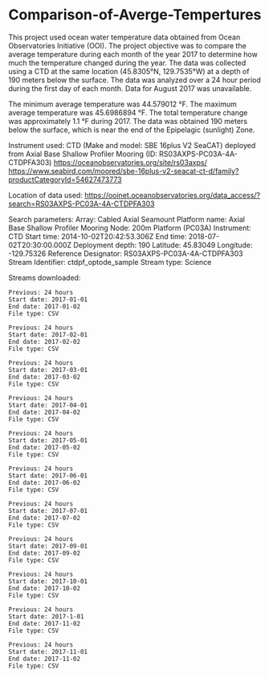 # Comparison-of-Averge-Tempertures

This project used ocean water temperature data obtained from Ocean Observatories Initiative (OOI). The project objective was to compare the average temperature during each month of the year 2017 to determine how much the temperature changed during the year. The data was collected using a CTD at the same location (45.8305°N, 129.7535°W) at a depth of 190 meters below the surface. The data was analyzed over a 24 hour period during the first day of each month. Data for August 2017 was unavailable. 

The minimum average temperature was 44.579012 °F. The maximum average temperature was 45.6986894 °F. The total temperature change was approximately 1.1 °F during 2017. The data was obtained 190 meters below the surface, which is near the end of the Epipelagic (sunlight) Zone.  

Instrument used: CTD (Make and model: SBE 16plus V2 SeaCAT) deployed from Axial Base Shallow Profiler Mooring (ID: RS03AXPS-PC03A-4A-CTDPFA303)
https://oceanobservatories.org/site/rs03axps/
https://www.seabird.com/moored/sbe-16plus-v2-seacat-ct-d/family?productCategoryId=54627473773

Location of data used: https://ooinet.oceanobservatories.org/data_access/?search=RS03AXPS-PC03A-4A-CTDPFA303

Search parameters:
  Array: Cabled Axial Seamount
  Platform name: Axial Base Shallow Profiler Mooring
  Node: 200m Platform (PC03A)
  Instrument: CTD
  Start time: 2014-10-02T20:42:53.306Z
  End time: 2018-07-02T20:30:00.000Z
  Deployment depth: 190
  Latitude: 45.83049
  Longitude: -129.75326
  Reference Designator: RS03AXPS-PC03A-4A-CTDPFA303
  Stream Identifier: ctdpf_optode_sample
  Stream type: Science
  
  Streams downloaded: 
    
    Previous: 24 hours
    Start date: 2017-01-01 
    End date: 2017-01-02
    File type: CSV
    
    Previous: 24 hours
    Start date: 2017-02-01 
    End date: 2017-02-02
    File type: CSV
    
    Previous: 24 hours
    Start date: 2017-03-01 
    End date: 2017-03-02
    File type: CSV
    
    Previous: 24 hours
    Start date: 2017-04-01 
    End date: 2017-04-02
    File type: CSV
    
    Previous: 24 hours
    Start date: 2017-05-01 
    End date: 2017-05-02
    File type: CSV
    
    Previous: 24 hours
    Start date: 2017-06-01 
    End date: 2017-06-02
    File type: CSV
    
    Previous: 24 hours
    Start date: 2017-07-01 
    End date: 2017-07-02
    File type: CSV
    
    Previous: 24 hours
    Start date: 2017-09-01 
    End date: 2017-09-02
    File type: CSV
    
    Previous: 24 hours
    Start date: 2017-10-01 
    End date: 2017-10-02
    File type: CSV
    
    Previous: 24 hours
    Start date: 2017-1-01 
    End date: 2017-11-02
    File type: CSV
    
    Previous: 24 hours
    Start date: 2017-11-01 
    End date: 2017-11-02
    File type: CSV
